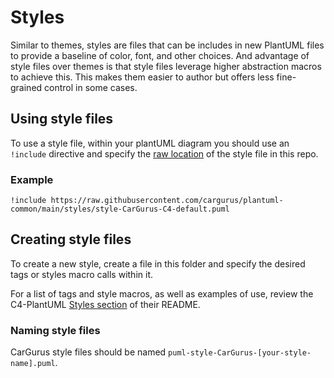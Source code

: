 # Styles

Similar to themes, styles are files that can be includes in new PlantUML files to provide a baseline of color, font, and other choices.  And advantage of style files over themes is that style files leverage higher abstraction macros to achieve this.  This makes them easier to author but offers less fine-grained control in some cases.

## Using style files

To use a style file, within your plantUML diagram you should use an `!include` directive and specify the [raw location](https://docs.github.com/en/enterprise-cloud@latest/repositories/working-with-files/using-files/viewing-a-file#viewing-or-copying-the-raw-file-content) of the style file in this repo.

### Example
```text
!include https://raw.githubusercontent.com/cargurus/plantuml-common/main/styles/style-CarGurus-C4-default.puml
```

## Creating style files

To create a new style, create a file in this folder and specify the desired tags or styles macro calls within it.

For a list of tags and style macros, as well as examples of use, review the C4-PlantUML [Styles section](https://github.com/kirchsth/C4-PlantUML#custom-tagsstereotypes-support-and-skinparam-updates) of their README.

### Naming style files

CarGurus style files should be named `puml-style-CarGurus-[your-style-name].puml`.